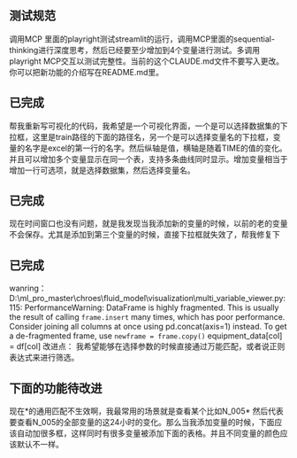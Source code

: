 ## 测试规范
调用MCP 里面的playright测试streamlit的运行，调用MCP里面的sequential-thinking进行深度思考，然后已经要至少增加到4个变量进行测试。多调用playright MCP交互以测试完整性。当前的这个CLAUDE.md文件不要写入更改。你可以把新功能的介绍写在README.md里。


## 已完成
帮我重新写可视化的代码，我希望是一个可视化界面，一个是可以选择数据集的下拉框，这里是train路径的下面的路径名，另一个是可以选择变量名的下拉框，变量的名字是excel的第一行的名字。然后纵轴是值，横轴是随着TIME的值的变化。并且可以增加多个变量显示在同一个表，支持多条曲线同时显示。增加变量相当于增加一行可选项，就是选择数据集，然后选择变量名。

## 已完成
现在时间窗口也没有问题，就是我发现当我添加新的变量的时候，以前的老的变量不会保存。尤其是添加到第三个变量的时候，直接下拉框就失效了，帮我修复下

## 已完成
wanring：
D:\ml_pro_master\chroes\fluid_model\visualization\multi_variable_viewer.py:115: PerformanceWarning: DataFrame is highly fragmented.  This is usually the result of calling `frame.insert` many times, which has poor performance.  Consider joining all columns at once using pd.concat(axis=1) instead. To get a de-fragmented frame, use `newframe = frame.copy()`
  equipment_data[col] = df[col]
改进点：
我希望能够在选择参数的时候直接通过万能匹配，或者说正则表达式来进行筛选。

## 下面的功能待改进
现在\*的通用匹配不生效啊，我最常用的场景就是查看某个比如N_005\* 然后代表要查看N_005的全部变量的这24小时的变化。那么当我添加变量的时候，下面应该自动加很多框，这样同时有很多变量被添加下面的表格。并且不同变量的颜色应该默认不一样。


